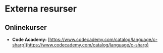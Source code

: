 # Externa resurser

## Onlinekurser

* **Code Academy:** [https://www.codecademy.com/catalog/language/c-sharp](https://www.codecademy.com/catalog/language/c-sharp)
